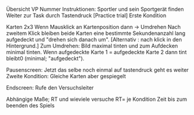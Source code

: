 Übersicht
VP Nummer
Instruktionen: Sportler und sein Sportgerät finden
Weiter zur Task durch Tastendruck
[Practice trial]
Erste Kondition

Karten 2x3
Wenn Mausklick an Kartenposition dann -> Umdrehen
Nach zweitem Klick bleiben beide Karten eine bestimmte Sekundenanzahl lang aufgedeckt und "drehen sich danach um". [Alternativ : nach klick in den Hintergrund.]
Zum Umdrehen: Bild maximal tinten und zum Aufdecken minimal tinten. 
Wenn aufgedeckte Karte 1 = aufgedeckte Karte 2 dann tint bleibt0 (minimal; "aufgedeckt"). 

Pausenscreen: Jetzt das selbe noch einmal auf tastendruck geht es weiter
Zweite Kondition:
Gleiche Karten aber gespiegelt

Endscreen: Rufe den Versuchsleiter

Abhängige Maße; RT und wieviele versuche
RT= je Kondition Zeit bis zum beenden des Spiels

